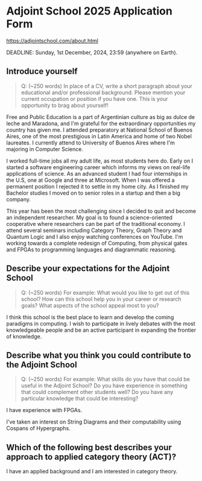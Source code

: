 # Adjoint School 2025 Application Form

https://adjointschool.com/about.html

DEADLINE: Sunday, 1st December, 2024, 23:59 (anywhere on Earth).

## Introduce yourself

> Q: (~250 words) In place of a CV, write a short paragraph about your educational and/or professional background. Please mention your current occupation or position if you have one. This is your opportunity to brag about yourself!

Free and Public Education is a part of Argentinian culture as big as dulce de leche and Maradona, and I'm grateful for the extraordinary opportunities my country has given me. I attended preparatory at National School of Buenos Aires, one of the most prestigious in Latin America and home of two Nobel laureates. I currently attend to University of Buenos Aires where I'm majoring in Computer Science.

I worked full-time jobs all my adult life, as most students here do. Early on I started a software engineering career which informs my views on real-life applications of science. As an advanced student I had four internships in the U.S, one at Google and three at Microsoft. When I was offered a permanent position I rejected it to settle in my home city. As I finished my Bachelor studies I moved on to senior roles in a startup and then a big company.

This year has been the most challenging since I decided to quit and become an independent researcher. My goal is to found a science-oriented cooperative where researchers can be part of the traditional economy. I attend several seminars including Category Theory, Graph Theory and Quantum Logic and I also enjoy watching conferences on YouTube. I'm working towards a complete redesign of Computing, from physical gates and FPGAs to programming languages and diagrammatic reasoning.

## Describe your expectations for the Adjoint School

> Q: (~250 words) For example: What would you like to get out of this school? How can this school help you in your career or research goals? What aspects of the school appeal most to you?

I think this school is the best place to learn and develop the coming paradigms in computing. I wish to participate in lively debates with the most knowledgeable people and be an active participant in expanding the frontier of knowledge.

## Describe what you think you could contribute to the Adjoint School

> Q: (~250 words) For example: What skills do you have that could be useful in the Adjoint School? Do you have experience in something that could complement other students well? Do you have any particular knowledge that could be interesting?

I have experience with FPGAs.

I've taken an interest on String Diagrams and their computability using Cospans of Hypergraphs.

## Which of the following best describes your approach to applied category theory (ACT)?
I have an applied background and I am interested in category theory.
